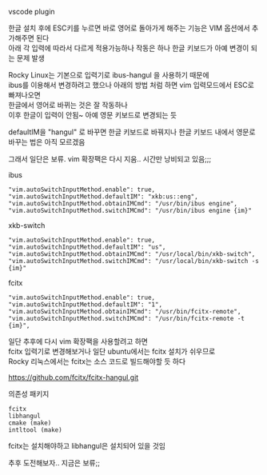 vscode plugin

한글 설치 후에 ESC키를 누르면 바로 영어로 돌아가게 해주는 기능은 VIM 옵션에서 추가해주면 된다   
아래 각 입력에 따라서 다르게 적용가능하나 작동은 하나 한글 키보드가 아예 변경이 되는 문제 발생

Rocky Linux는 기본으로  입력기로 ibus-hangul 을 사용하기 때문에  
ibus를 이용해서 변경하려고 했으나  아래의 방법 처럼 하면 vim 입력모드에서 ESC로 빠져나오면  
한글에서 영어로 바뀌는 것은 잘 작동하나   
이후 한글이 입력이 안됨~ 아예 영문 키보드로 변경되는 듯 

defaultIM을 "hangul" 로 바꾸면 한글 키보드로 바꿔지나 한글 키보드 내에서 영문로 바꾸는 법은 아직 모르겠음  

그래서 일단은 보류. vim 확장팩은 다시 지움.. 시간만 낭비되고 있음;;; 


ibus
```
"vim.autoSwitchInputMethod.enable": true,
"vim.autoSwitchInputMethod.defaultIM": "xkb:us::eng",
"vim.autoSwitchInputMethod.obtainIMCmd": "/usr/bin/ibus engine",
"vim.autoSwitchInputMethod.switchIMCmd": "/usr/bin/ibus engine {im}"
```

xkb-switch
```
"vim.autoSwitchInputMethod.enable": true,
"vim.autoSwitchInputMethod.defaultIM": "us",
"vim.autoSwitchInputMethod.obtainIMCmd": "/usr/local/bin/xkb-switch",
"vim.autoSwitchInputMethod.switchIMCmd": "/usr/local/bin/xkb-switch -s {im}"
```

fcitx
```
"vim.autoSwitchInputMethod.enable": true,
"vim.autoSwitchInputMethod.defaultIM": "1",
"vim.autoSwitchInputMethod.obtainIMCmd": "/usr/bin/fcitx-remote",
"vim.autoSwitchInputMethod.switchIMCmd": "/usr/bin/fcitx-remote -t {im}",
```

일단 추후에 다시 vim 확장팩을 사용할려고 하면   
fcitx 입력기로 변경해보거나 일단 ubuntu에서는 fcitx 설치가 쉬우므로  
Rocky 리눅스에서는 fcitx는 소스 코드로 빌드해야할 듯 하다  


https://github.com/fcitx/fcitx-hangul.git

의존성 패키지

    fcitx
    libhangul
    cmake (make)
    intltool (make)

fcitx는 설치해야하고 libhangul은 설치되어 있을 것임

추후 도전해보자.. 지금은 보류;; 

